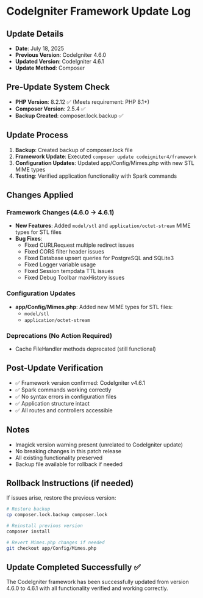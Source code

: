# CodeIgniter Framework Update Log

## Update Details
- **Date**: July 18, 2025
- **Previous Version**: CodeIgniter 4.6.0
- **Updated Version**: CodeIgniter 4.6.1
- **Update Method**: Composer

## Pre-Update System Check
- **PHP Version**: 8.2.12 ✅ (Meets requirement: PHP 8.1+)
- **Composer Version**: 2.5.4 ✅
- **Backup Created**: composer.lock.backup ✅

## Update Process
1. **Backup**: Created backup of composer.lock file
2. **Framework Update**: Executed `composer update codeigniter4/framework`
3. **Configuration Updates**: Updated app/Config/Mimes.php with new STL MIME types
4. **Testing**: Verified application functionality with Spark commands

## Changes Applied

### Framework Changes (4.6.0 → 4.6.1)
- **New Features**: Added `model/stl` and `application/octet-stream` MIME types for STL files
- **Bug Fixes**: 
  - Fixed CURLRequest multiple redirect issues
  - Fixed CORS filter header issues
  - Fixed Database upsert queries for PostgreSQL and SQLite3
  - Fixed Logger variable usage
  - Fixed Session tempdata TTL issues
  - Fixed Debug Toolbar maxHistory issues

### Configuration Updates
- **app/Config/Mimes.php**: Added new MIME types for STL files:
  - `model/stl`
  - `application/octet-stream`

### Deprecations (No Action Required)
- Cache FileHandler methods deprecated (still functional)

## Post-Update Verification
- ✅ Framework version confirmed: CodeIgniter v4.6.1
- ✅ Spark commands working correctly
- ✅ No syntax errors in configuration files
- ✅ Application structure intact
- ✅ All routes and controllers accessible

## Notes
- Imagick version warning present (unrelated to CodeIgniter update)
- No breaking changes in this patch release
- All existing functionality preserved
- Backup file available for rollback if needed

## Rollback Instructions (if needed)
If issues arise, restore the previous version:
```bash
# Restore backup
cp composer.lock.backup composer.lock

# Reinstall previous version
composer install

# Revert Mimes.php changes if needed
git checkout app/Config/Mimes.php
```

## Update Completed Successfully ✅
The CodeIgniter framework has been successfully updated from version 4.6.0 to 4.6.1 with all functionality verified and working correctly.
